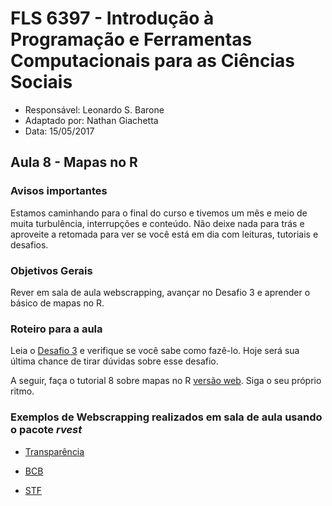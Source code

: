 #  FLS 6397 - Introdução à Programação e Ferramentas Computacionais para as Ciências Sociais

- Responsável: Leonardo S. Barone
- Adaptado por: Nathan Giachetta
- Data: 15/05/2017

## Aula 8 - Mapas no R

### Avisos importantes

Estamos caminhando para o final do curso e tivemos um mês e meio de muita turbulência, interrupções e conteúdo. Não deixe nada para trás e aproveite a retomada para ver se você está em dia com leituras, tutoriais e desafios.

### Objetivos Gerais

Rever em sala de aula webscrapping, avançar no Desafio 3 e aprender o básico de mapas no R.

### Roteiro para a aula

Leia o [Desafio 3](https://github.com/ngiachetta/ProgCienciasSociais/blob/master/activities/datachallange3.md) e verifique se você sabe como fazê-lo. Hoje será sua última chance de tirar dúvidas sobre esse desafio.

A seguir, faça o tutorial 8 sobre mapas no R [versão web](https://github.com/ngiachetta/ProgCienciasSociais/blob/master/tutorials/tutorial8.Rmd). Siga o seu próprio ritmo.

### Exemplos de Webscrapping realizados em sala de aula usando o pacote _rvest_

- [Transparência](https://github.com/ngiachetta/ProgCienciasSociais/blob/master/miscelanea/webscrapping_transparencia.R)

- [BCB](https://github.com/ngiachetta/ProgCienciasSociais/blob/master/miscelanea/webscrapping_bcb.R)

- [STF](https://github.com/ngiachetta/ProgCienciasSociais/blob/master/miscelanea/webscrapping_stf.R)
